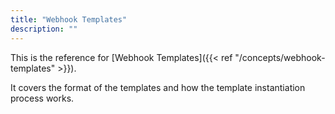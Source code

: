 ```yaml
---
title: "Webhook Templates"
description: ""
---
```


This is the reference for [Webhook Templates]({{< ref "/concepts/webhook-templates" >}}).

It covers the format of the templates and how the template instantiation process works.
